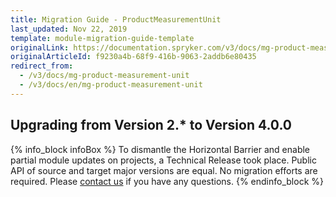 ```yaml
---
title: Migration Guide - ProductMeasurementUnit
last_updated: Nov 22, 2019
template: module-migration-guide-template
originalLink: https://documentation.spryker.com/v3/docs/mg-product-measurement-unit
originalArticleId: f9230a4b-68f9-416b-9063-2addb6e80435
redirect_from:
  - /v3/docs/mg-product-measurement-unit
  - /v3/docs/en/mg-product-measurement-unit
---
```


## Upgrading from Version 2.* to Version 4.0.0
{% info_block infoBox %}
To dismantle the Horizontal Barrier and enable partial module updates on projects, a Technical Release took place. Public API of source and target major versions are equal. No migration efforts are required. Please [contact us](https://spryker.com/en/support/) if you have any questions.
{% endinfo_block %}
